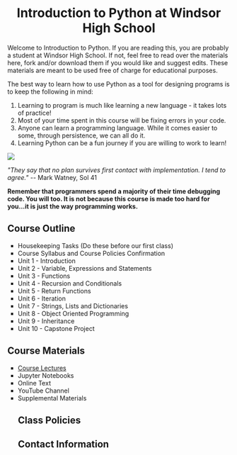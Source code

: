 <h1 style="text-align:center;">Introduction to Python at Windsor High School</h1>

<p> Welcome to Introduction to Python.  If you are reading this, you are probably a student at Windsor High School.  If not, feel free to read over the materials here, fork and/or download them if you would like and suggest edits.  These materials are meant to be used free of charge for educational purposes.</p>
<p> The best way to learn how to use Python as a tool for designing programs is to keep the following in mind:</p>
<ol>
  <li>Learning to program is much like learning a new language - it takes lots of practice!</li>
  <li>Most of your time spent in this course will be fixing errors in your code.</li>
  <li>Anyone can learn a programming language.  While it comes easier to some, through persistence, we can all do it.</li>
  <li>Learning Python can be a fun journey if you are willing to work to learn!</li>
</ol>  
<img src="https://www.nasa.gov/sites/default/files/styles/ubernode_alt_horiz/public/thumbnails/image/df-20457_rv2.jpg">
<p><i>"They say that no plan survives first contact with implementation.  I tend to agree."</i> -- Mark Watney, Sol 41</p>

<p> <b>Remember that programmers spend a majority of their time debugging code.  You will too.  It is not because this course is made too hard for you...it is just the way programming works.</b></p>

## Course Outline
<ul style="list-style-type:square;">
  <li>Housekeeping Tasks (Do these before our first class)</li>
  <li>Course Syllabus and Course Policies Confirmation</li>
  <li>Unit 1 - Introduction</li>
  <li>Unit 2 - Variable, Expressions and Statements</li>
  <li>Unit 3 - Functions</li>
  <li>Unit 4 - Recursion and Conditionals</li>
  <li>Unit 5 - Return Functions</li>
  <li>Unit 6 - Iteration</li>
  <li>Unit 7 - Strings, Lists and Dictionaries</li>
  <li>Unit 8 - Object Oriented Programming</li>
  <li>Unit 9 - Inheritance</li>
  <li>Unit 10 - Capstone Project</li>
</ul>

## Course Materials
<ul style="list-style-type:square;">
  <li><a href="http://www.github.com/stcline/WHSIntroToPython/tree/master/Lecture_Notes" target="_blank">Course Lectures</a></li>
  <li>Jupyter Notebooks</li>
  <li>Online Text</li>
  <li>YouTube Channel</li>
  <li>Supplemental Materials</li>

## Class Policies

## Contact Information
